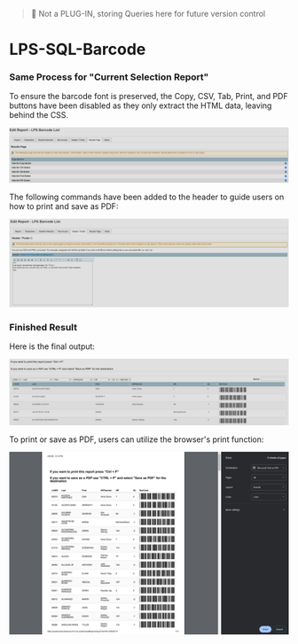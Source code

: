 > 📌 Not a PLUG-IN, storing Queries here for future version control
# LPS-SQL-Barcode

### Same Process for "Current Selection Report"

To ensure the barcode font is preserved, the Copy, CSV, Tab, Print, and PDF buttons have been disabled as they only extract the HTML data, leaving behind the CSS.

![Instructions](images/image-0.png)

The following commands have been added to the header to guide users on how to print and save as PDF:

![Header Commands](images/image-1.png)

### Finished Result

Here is the final output:

![Finished Result](images/image-2.png)

To print or save as PDF, users can utilize the browser's print function:

![Print Function](images/image-3.png)
